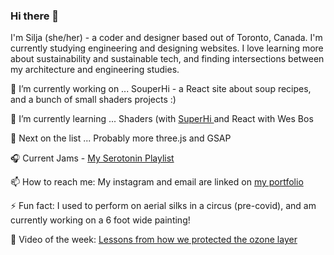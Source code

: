 ### Hi there 👋

I'm Silja (she/her) - a coder and designer based out of Toronto, Canada. I'm currently studying engineering and designing websites. I love learning more about sustainability and sustainable tech, and finding intersections between my architecture and engineering studies. 


🔭 I’m currently working on ...  SouperHi - a React site about soup recipes, and a bunch of small shaders projects :) 

🌱 I’m currently learning ...  Shaders (with <a href = "https://www.superhi.com/"> SuperHi </a> and React with Wes Bos 

🧚 Next on the list ... Probably more three.js and GSAP  

🎧 Current Jams - <a href = "https://open.spotify.com/playlist/4VQJ13dUONstWOTYUAiLGm?si=YjBxfltPT5m-E3t0NczrHg"> My Serotonin Playlist </a>

📫 How to reach me: My instagram and email are linked on <a href = "https://www.siljawalenius.com/" > my portfolio </a>

⚡ Fun fact: I used to perform on aerial silks in a circus (pre-covid), and am currently working on a 6 foot wide painting! 

🌿 Video of the week: <a href = "https://www.youtube.com/watch?v=08z_xW-szwM" > Lessons from how we protected the ozone layer </a>
